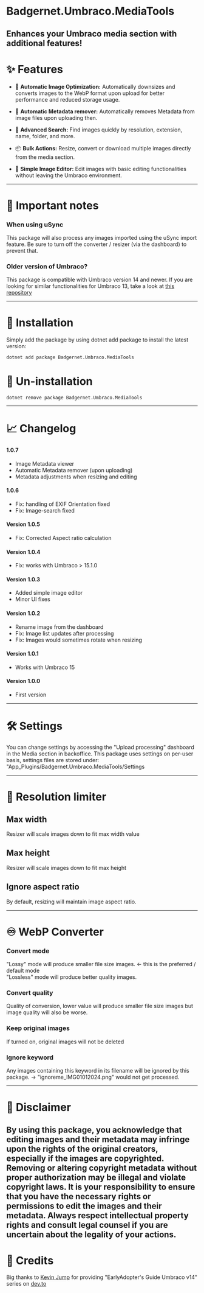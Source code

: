 
# Badgernet.Umbraco.MediaTools

## Enhances your Umbraco media section with additional features!

# ✨ Features

 - 📏 **Automatic Image Optimization:** Automatically downsizes and converts images to the WebP format upon upload for better performance and reduced storage usage.

 - 🧹 **Automatic Metadata remover:** Automatically removes Metadata from image files upon uploading then. 

 - 🔎 **Advanced Search:** Find images quickly by resolution, extension, name, folder, and more.

 - 📦 **Bulk Actions:** Resize, convert or download multiple images directly from the media section.

 - 🎨 **Simple Image Editor:** Edit images with basic editing functionalities without leaving the Umbraco environment.  

---

# 📢 Important notes

### When using uSync
This package will also process any images imported using the uSync import feature. Be sure to turn off the converter / resizer (via the dashboard) to prevent that. 


### Older version of Umbraco?
This package is compatible with Umbraco version 14 and newer.
If you are looking for similar functionalities for Umbraco 13, take a look at [this repository](https://github.com/Fric-88/Badgernet.Umbraco.WebPicAuto)  

---



# 🚀 Installation
Simply add the package by using dotnet add package to install the latest version:
```
dotnet add package Badgernet.Umbraco.MediaTools
```

# 🚫 Un-installation
```
dotnet remove package Badgernet.Umbraco.MediaTools
```


---

# 📈 Changelog

#### 1.0.7
- Image Metadata viewer
- Automatic Metadata remover (upon uploading)
- Metadata adjustments when resizing and editing

#### 1.0.6
- Fix: handling of EXIF Orientation fixed
- Fix: Image-search fixed

#### Version 1.0.5
- Fix: Corrected Aspect ratio calculation

#### Version 1.0.4
- Fix: works with Umbraco > 15.1.0 

#### Version 1.0.3 
- Added simple image editor
- Minor UI fixes 

#### Version 1.0.2
- Rename image from the dashboard
- Fix: Image list updates after processing
- Fix: Images would sometimes rotate when resizing

#### Version 1.0.1
- Works with Umbraco 15

#### Version 1.0.0
- First version


---

# 🛠️ Settings
You can change settings by accessing the "Upload processing" dashboard in the Media section in backoffice. 
This package uses settings on per-user basis, settings files are stored under: "App_Plugins/Badgernet.Umbraco.MediaTools/Settings

---

# 📏 Resolution limiter

## Max width
Resizer will scale images down to fit max width value

## Max height
Resizer will scale images down to fit max height

## Ignore aspect ratio
By default, resizing will maintain image aspect ratio.

---

# ♾️ WebP Converter

### Convert mode
"Lossy" mode will produce smaller file size images. <- this is the preferred / default mode  \
"Lossless" mode will produce better quality images.

### Convert quality
Quality of conversion, lower value will produce smaller file size images but image quality will also be worse.

### Keep original images
If turned on, original images will not be deleted

### Ignore keyword
Any images containing this keyword in its filename will be ignored by this package. -> "ignoreme_IMG01012024.png" would not get processed.

---
# 🧭 Disclaimer
By using this package, you acknowledge that editing images and their metadata may infringe upon the rights of the original creators, especially if the images are copyrighted.
Removing or altering copyright metadata without proper authorization may be illegal and violate copyright laws.
It is your responsibility to ensure that you have the necessary rights or permissions to edit the images and their metadata.
Always respect intellectual property rights and consult legal counsel if you are uncertain about the legality of your actions.
---

# 📣 Credits
Big thanks to [Kevin Jump](https://github.com/kevinjump) for providing "EarlyAdopter's Guide Umbraco v14" series on [dev.to](https://dev.to/kevinjump/series) 


